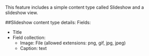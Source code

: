 This feature includes a simple content type called Slideshow and a slideshow view.

##Slideshow content type details:
Fields:
  - Title
  - Field collection:
    - Image: File (allowed extensions: png, gif, jpg, jpeg)
    - Caption: text

